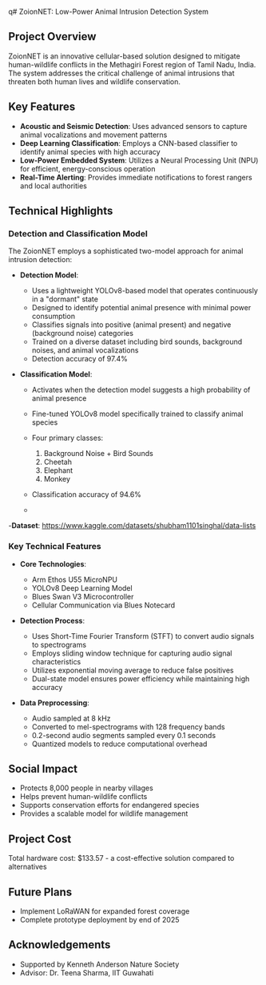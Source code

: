q# ZoionNET: Low-Power Animal Intrusion Detection System

## Project Overview

ZoionNET is an innovative cellular-based solution designed to mitigate human-wildlife conflicts in the Methagiri Forest region of Tamil Nadu, India. The system addresses the critical challenge of animal intrusions that threaten both human lives and wildlife conservation.

## Key Features

- **Acoustic and Seismic Detection**: Uses advanced sensors to capture animal vocalizations and movement patterns
- **Deep Learning Classification**: Employs a CNN-based classifier to identify animal species with high accuracy
- **Low-Power Embedded System**: Utilizes a Neural Processing Unit (NPU) for efficient, energy-conscious operation
- **Real-Time Alerting**: Provides immediate notifications to forest rangers and local authorities

## Technical Highlights

### Detection and Classification Model

The ZoionNET employs a sophisticated two-model approach for animal intrusion detection:

- **Detection Model**:
  - Uses a lightweight YOLOv8-based model that operates continuously in a "dormant" state
  - Designed to identify potential animal presence with minimal power consumption
  - Classifies signals into positive (animal present) and negative (background noise) categories
  - Trained on a diverse dataset including bird sounds, background noises, and animal vocalizations
  - Detection accuracy of 97.4%

- **Classification Model**:
  - Activates when the detection model suggests a high probability of animal presence
  - Fine-tuned YOLOv8 model specifically trained to classify animal species
  - Four primary classes: 
    1. Background Noise + Bird Sounds
    2. Cheetah
    3. Elephant
    4. Monkey
  - Classification accuracy of 94.6%
 
  - 
-**Dataset**: https://www.kaggle.com/datasets/shubham1101singhal/data-lists

### Key Technical Features

- **Core Technologies**:
  - Arm Ethos U55 MicroNPU
  - YOLOv8 Deep Learning Model
  - Blues Swan V3 Microcontroller
  - Cellular Communication via Blues Notecard

- **Detection Process**:
  - Uses Short-Time Fourier Transform (STFT) to convert audio signals to spectrograms
  - Employs sliding window technique for capturing audio signal characteristics
  - Utilizes exponential moving average to reduce false positives
  - Dual-state model ensures power efficiency while maintaining high accuracy

- **Data Preprocessing**:
  - Audio sampled at 8 kHz
  - Converted to mel-spectrograms with 128 frequency bands
  - 0.2-second audio segments sampled every 0.1 seconds
  - Quantized models to reduce computational overhead

## Social Impact

- Protects 8,000 people in nearby villages
- Helps prevent human-wildlife conflicts
- Supports conservation efforts for endangered species
- Provides a scalable model for wildlife management

## Project Cost

Total hardware cost: $133.57 - a cost-effective solution compared to alternatives

## Future Plans

- Implement LoRaWAN for expanded forest coverage
- Complete prototype deployment by end of 2025

## Acknowledgements

- Supported by Kenneth Anderson Nature Society
- Advisor: Dr. Teena Sharma, IIT Guwahati
